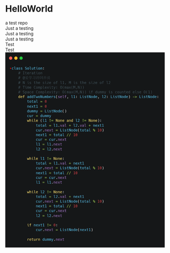 # HelloWorld
a test repo  
Just a testing  
Just a testing  
Just a testing  
Test  
Test  
![headshot](carbon.png)
